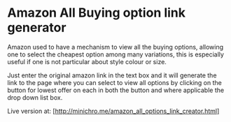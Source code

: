 # Amazon All Buying option link generator
Amazon used to have a mechanism to view all the buying options, allowing one to select the cheapest option among many variations, this is especially useful if one is not particular about style colour or size.

Just enter the original amazon link in the text box and it will generate the link to the page where you can select to view all options by clicking on the button for lowest offer on each in both the button and where applicable the drop down list box.

Live version at: [http://minichro.me/amazon_all_options_link_creator.html]
